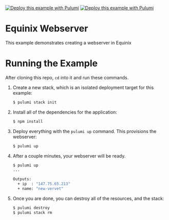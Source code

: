 [![Deploy this example with Pulumi](https://get.pulumi.com/new/button.svg)](https://app.pulumi.com/new?template=https://github.com/pulumi/examples/blob/master/equinix-ts-webserver/README.md#gh-light-mode-only)
[![Deploy this example with Pulumi](https://get.pulumi.com/new/button-light.svg)](https://app.pulumi.com/new?template=https://github.com/pulumi/examples/blob/master/equinix-ts-webserver/README.md#gh-dark-mode-only)

# Equinix Webserver

This example demonstrates creating a webserver in Equinix

# Running the Example

After cloning this repo, `cd` into it and run these commands.

1. Create a new stack, which is an isolated deployment target for this example:

    ```bash
    $ pulumi stack init
    ```

1. Install all of the dependencies for the application:

    ```bash
    $ npm install
    ```

1. Deploy everything with the `pulumi up` command. This provisions the webserver:

    ```bash
    $ pulumi up
    ```

1. After a couple minutes, your webserver will be ready.

    ```bash
    $ pulumi up
    ...

    Outputs:
      + ip  : "147.75.65.213"
      + name: "new-vervet"
    ```

1. Once you are done, you can destroy all of the resources, and the stack:

    ```bash
    $ pulumi destroy
    $ pulumi stack rm
    ```
